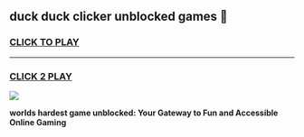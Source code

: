 
## duck duck clicker unblocked games 👋
<h3>
<a href="https://premium.freeplayer.one?title=duck_duck_clicker_unblocked_games&ref=13F">CLICK TO PLAY</a></h3>
<hr>

<h3>
<a href="https://premium.freeplayer.one?title=duck_duck_clicker_unblocked_games&ref=13F">CLICK 2 PLAY</a>
  
</h3>

<a href="https://premium.freeplayer.one?title=duck_duck_clicker_unblocked_games&ref=12F/"><img src="https://clearcache.store/games.png"></a>


**worlds hardest game unblocked: Your Gateway to Fun and Accessible Online Gaming**
